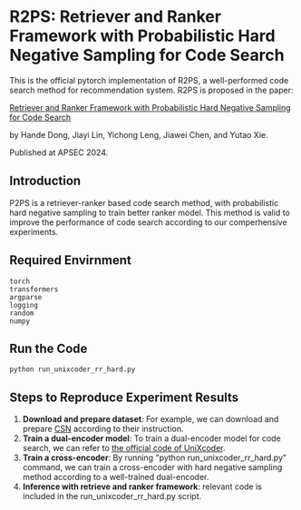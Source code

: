 # R2PS: Retriever and Ranker Framework with Probabilistic Hard Negative Sampling for Code Search

This is the official pytorch implementation of R2PS, a well-performed code search method for recommendation system. R2PS is proposed in the paper:

[Retriever and Ranker Framework with Probabilistic Hard Negative Sampling for Code Search](https://arxiv.org/abs/2305.04508)

by Hande Dong, Jiayi Lin, Yichong Leng, Jiawei Chen, and Yutao Xie. 

Published at APSEC 2024. 

## Introduction

P2PS is a retriever-ranker based code search method, with probabilistic hard negative sampling to train better ranker model. This method is valid to improve the performance of code search according to our comperhensive experiments. 

## Required Envirnment

```
torch
transformers
argparse
logging
random
numpy
```

## Run the Code

```shell
python run_unixcoder_rr_hard.py
```

## Steps to Reproduce Experiment Results

1. **Download and prepare dataset**: For example, we can download and prepare [CSN](https://github.com/github/CodeSearchNet) according to their instruction. 
2. **Train a dual-encoder model**: To train a dual-encoder model for code search, we can refer to [the official code of UniXcoder](https://github.com/microsoft/CodeBERT/blob/master/UniXcoder/downstream-tasks/code-search). 
3. **Train a cross-encoder**: By running "python run_unixcoder_rr_hard.py" command, we can train a cross-encoder with hard negative sampling method according to a well-trained dual-encoder. 
4. **Inference with retrieve and ranker framework**: relevant code is included in the run_unixcoder_rr_hard.py script. 

